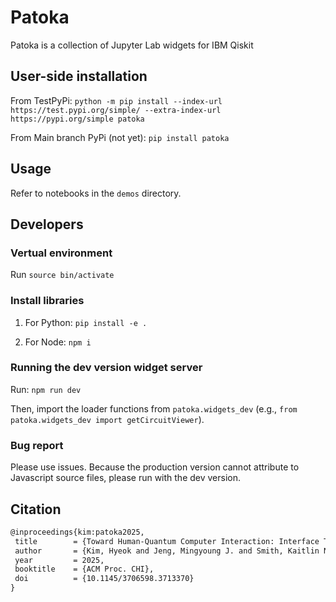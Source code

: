 # Patoka

Patoka is a collection of Jupyter Lab widgets for IBM Qiskit

## User-side installation

From TestPyPi:
`python -m pip install --index-url https://test.pypi.org/simple/ --extra-index-url https://pypi.org/simple patoka`

From Main branch PyPi (not yet):
`pip install patoka`

## Usage

Refer to notebooks in the `demos` directory.

## Developers

### Vertual environment

Run `source bin/activate`

### Install libraries

1. For Python:
 `pip install -e .`

2. For Node:
 `npm i`

### Running the dev version widget server

Run: `npm run dev`

Then, import the loader functions from `patoka.widgets_dev` (e.g., `from patoka.widgets_dev import getCircuitViewer`).

### Bug report

Please use issues. Because the production version cannot attribute to Javascript source files, please run with the dev version.

## Citation

```latex
@inproceedings{kim:patoka2025,
 title        = {Toward Human-Quantum Computer Interaction: Interface Techniques for Usable Quantum Computing},
 author       = {Kim, Hyeok and Jeng, Mingyoung J. and Smith, Kaitlin N.},
 year         = 2025,
 booktitle    = {ACM Proc. CHI},
 doi          = {10.1145/3706598.3713370}
}
```
